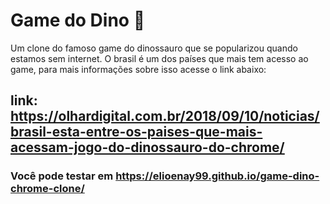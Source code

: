 # Game do Dino 🐉
Um clone do famoso game do dinossauro que se popularizou quando estamos sem internet.
O brasil é um dos países que mais tem acesso ao game, para mais informações sobre isso acesse o link abaixo:

## link: https://olhardigital.com.br/2018/09/10/noticias/brasil-esta-entre-os-paises-que-mais-acessam-jogo-do-dinossauro-do-chrome/

### Você pode testar em https://elioenay99.github.io/game-dino-chrome-clone/
